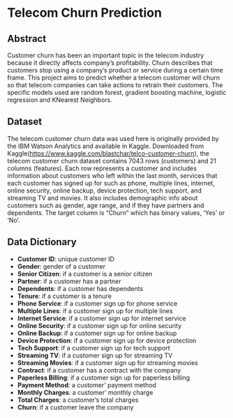 # Telecom Churn Prediction

## Abstract
Customer churn has been an important topic in the telecom industry because it directly affects company’s profitability. Churn describes that customers stop using a company’s product or service during a certain time frame. This project aims to predict whether a telecom customer will churn so that telecom companies can take actions to retrain their customers. The specific models used are random forest, gradient boosting machine, logistic regression and KNearest Neighbors.

## Dataset 
The telecom customer churn data was used here is originally provided by the IBM Watson Analytics and available in Kaggle. Downloaded from Kaggle(https://www.kaggle.com/blastchar/telco-customer-churn), the telecom customer churn dataset contains 7043 rows (customers) and 21 columns (features). Each row represents a customer and includes information about customers who left within the last month, services that each customer has signed up for such as phone, multiple lines, internet, online security, online backup, device protection, tech support, and streaming TV and movies. It also includes demographic info about customers such as gender, age range, and if they have partners and dependents. The target column is “Churn” which has binary values, ‘Yes’ or ‘No’. 

## Data Dictionary 
- **Customer ID**: unique customer ID
- **Gender**: gender of a customer
- **Senior Citizen**: if a customer is a senior citizen
- **Partner**: if a customer has a partner
- **Dependents**: if a customer has dependents
- **Tenure**: if a customer is a tenure
- **Phone Service**: if a customer sign up for phone service
- **Multiple Lines**: if a customer sign up for multiple lines
- **Internet Service**: if a customer sign up for internet service
- **Online Security**: if a customer sign up for online security
- **Online Backup**: if a customer sign up for online backup
- **Device Protection**: if a customer sign up for device protection
- **Tech Support**: if a customer sign up for tech support
- **Streaming TV**: if a customer sign up for streaming TV
- **Streaming Movies**: if a customer sign up for streaming movies
- **Contract**: if a customer has a contract with the company
- **Paperless Billing**: if a customer sign up for paperless billing
- **Payment Method**: a customer’ payment method
- **Monthly Charges**: a customer’ monthly charge
- **Total Charges**: a customer’s total charges
- **Churn**: if a customer leave the company
